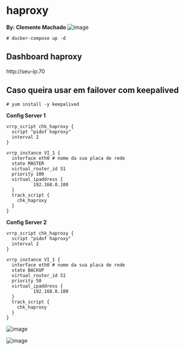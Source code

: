 # haproxy
**By: Clemente Machado**
![image](https://user-images.githubusercontent.com/30154971/120698673-be758780-c485-11eb-84e9-6dce872d6f5b.png)

```
# docker-compose up -d
```
## Dashboard haproxy

http://seu-ip:70

## Caso queira usar em failover com keepalived

```
# yum install -y keepalived 

```


**Config Server 1** 
```
vrrp_script chk_haproxy {
  script "pidof haproxy"
  interval 2
}

vrrp_instance VI_1 {
  interface eth0 # nome da sua placa de rede
  state MASTER
  virtual_router_id 51
  priority 100
  virtual_ipaddress {
          192.168.0.100
  }
  track_script {
    chk_haproxy
  }
}

```

**Config Server 2** 
```
vrrp_script chk_haproxy {
  script "pidof haproxy"
  interval 2
}

vrrp_instance VI_1 {
  interface eth0 # nome da sua placa de rede
  state BACKUP
  virtual_router_id 51
  priority 50
  virtual_ipaddress {
          192.168.0.100
  }
  track_script {
    chk_haproxy
  }
}

```
![image](https://user-images.githubusercontent.com/30154971/120698974-2926c300-c486-11eb-8b45-28c1d17acf69.png)

![image](https://user-images.githubusercontent.com/30154971/120699033-42c80a80-c486-11eb-84a8-3bb1e9bb77be.png)
